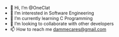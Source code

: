 - 👋 Hi, I’m @OneClat
- 👀 I’m interested in Software Engineering 
- 🌱 I’m currently learning C Programming 
- 💞️ I’m looking to collaborate with other developers
- 📫 How to reach me dammecares@gmail.com

<!---
OneClat/OneClat is a ✨ special ✨ repository because its `README.md` (this file) appears on your GitHub profile.
You can click the Preview link to take a look at your changes.
--->
